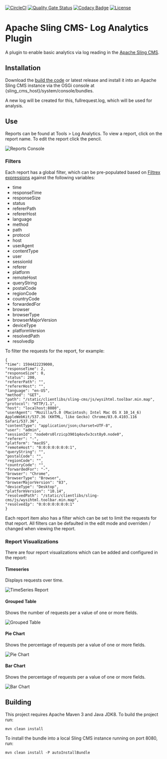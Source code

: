 <!--
 * Copyright (C) 2020 Dan Klco
 *
 * Licensed under the Apache License, Version 2.0 (the "License");
 * you may not use this file except in compliance with the License.
 * You may obtain a copy of the License at
 *
 *      http://www.apache.org/licenses/LICENSE-2.0
 *
 * Unless required by applicable law or agreed to in writing, software
 * distributed under the License is distributed on an "AS IS" BASIS,
 * WITHOUT WARRANTIES OR CONDITIONS OF ANY KIND, either express or implied.
 * See the License for the specific language governing permissions and
 * limitations under the License.
 -->

[![CircleCI](https://circleci.com/gh/klcodanr/slingcms-loganalytics-plugin.svg?style=svg)](https://circleci.com/gh/klcodanr/slingcms-loganalytics-plugin)
[![Quality Gate Status](https://sonarcloud.io/api/project_badges/measure?project=slingcms-loganalytics-plugin&metric=alert_status)](https://sonarcloud.io/dashboard?id=slingcms-loganalytics-plugin)
[![Codacy Badge](https://app.codacy.com/project/badge/Grade/18ff3b2fb86045c7b8fdf1fa17dc5e4c)](https://www.codacy.com/manual/klcodanr/slingcms-loganalytics-plugin?utm_source=github.com&amp;utm_medium=referral&amp;utm_content=klcodanr/slingcms-loganalytics-plugin&amp;utm_campaign=Badge_Grade)
[![License](https://img.shields.io/badge/License-Apache%202.0-blue.svg)](https://www.apache.org/licenses/LICENSE-2.0)

# Apache Sling CMS- Log Analytics Plugin

A plugin to enable basic analytics via log reading in the
[Apache Sling CMS](https://github.com/apache/org-apache-sling-app-cms).

## Installation

Download the [build the code](#building) or latest release and install it into an
Apache Sling CMS instance via the OSGi console at {sling_cms_host}/system/console/bundles.

A new log will be created for this, fullrequest.log, which will be used for analysis.

## Use

Reports can be found at Tools > Log Analytics. To view a report, click on the report name. To edit the report click the pencil.

![Reports Console](docs/View-Reports.png)

### Filters

Each report has a global filter, which can be pre-populated based on [Filtrex expressions](https://github.com/joewalnes/filtrex) against the following variables:

- time
- responseTime
- responseSize
- status
- refererPath
- refererHost
- language
- method
- path
- protocol
- host
- userAgent
- contentType
- user
- sessionId
- referer
- platform
- remoteHost
- queryString
- postalCode
- regionCode
- countryCode
- forwardedFor
- browser
- browserType
- browserMajorVersion
- deviceType
- platformVersion
- resolvedPath
- resolvedIp

To filter the requests for the report, for example:

	{
	"time": 1594422239000,
	"responseTime": 2,
	"responseSize": 0,
	"status": 200,
	"refererPath": "",
	"refererHost": "",
	"language": "en-US",
	"method": "GET",
	"path": "/static/clientlibs/sling-cms/js/wysihtml.toolbar.min.map",
	"protocol": "HTTP/1.1",
	"host": "localhost:8080",
	"userAgent": "Mozilla/5.0 (Macintosh; Intel Mac OS X 10_14_6) AppleWebKit/537.36 (KHTML, like Gecko) Chrome/83.0.4103.116 Safari/537.36",
	"contentType": "application/json;charset=UTF-8",
	"user": "admin",
	"sessionId": "node0rs0lrzicp3901q4ov5v3cst8y0.node0",
	"referer": "-",
	"platform": "macOS",
	"remoteHost": "0:0:0:0:0:0:0:1",
	"queryString": "",
	"postalCode": "",
	"regionCode": "",
	"countryCode": "",
	"forwardedFor": "-",
	"browser": "Chrome",
	"browserType": "Browser",
	"browserMajorVersion": "83",
	"deviceType": "Desktop",
	"platformVersion": "10.14",
	"resolvedPath": "/static/clientlibs/sling-cms/js/wysihtml.toolbar.min.map",
	"resolvedIp": "0:0:0:0:0:0:0:1"
	}

Each report item also has a filter which can be set to limit the requests for that report. All filters can be defaulted in the edit mode and overriden / changed when viewing the report.

### Report Visualizations

There are four report visualizations which can be added and configured in the report:

#### Timeseries

Displays requests over time.

![TimeSeries Report](docs/Timeseries.png)

#### Grouped Table

Shows the number of requests per a value of one or more fields.

![Grouped Table](docs/Grouped-Table.png)

#### Pie Chart

Shows the percentage of requests per a value of one or more fields.

![Pie Chart](docs/Pie-Chart.png)

#### Bar Chart

Shows the percentage of requests per a value of one or more fields.

![Bar Chart](docs/Bar-Chart.png)

## Building

This project requires Apache Maven 3 and Java JDK8. To build the project run:

`mvn clean install`

To install the bundle into a local Sling CMS instance running on port 8080, run:

`mvn clean install -P autoInstallBundle`

